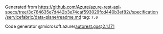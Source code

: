Generated from https://github.com/Azure/azure-rest-api-specs/tree/3c764635e7d442b3e74caf593029fcd440b3ef82//specification/servicefabric/data-plane/readme.md tag: `7.0`

Code generator @microsoft.azure/autorest.go@2.1.171


